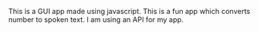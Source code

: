 This is a GUI app made using javascript. This is a fun app which converts number to spoken text. I am using an API for my app.
